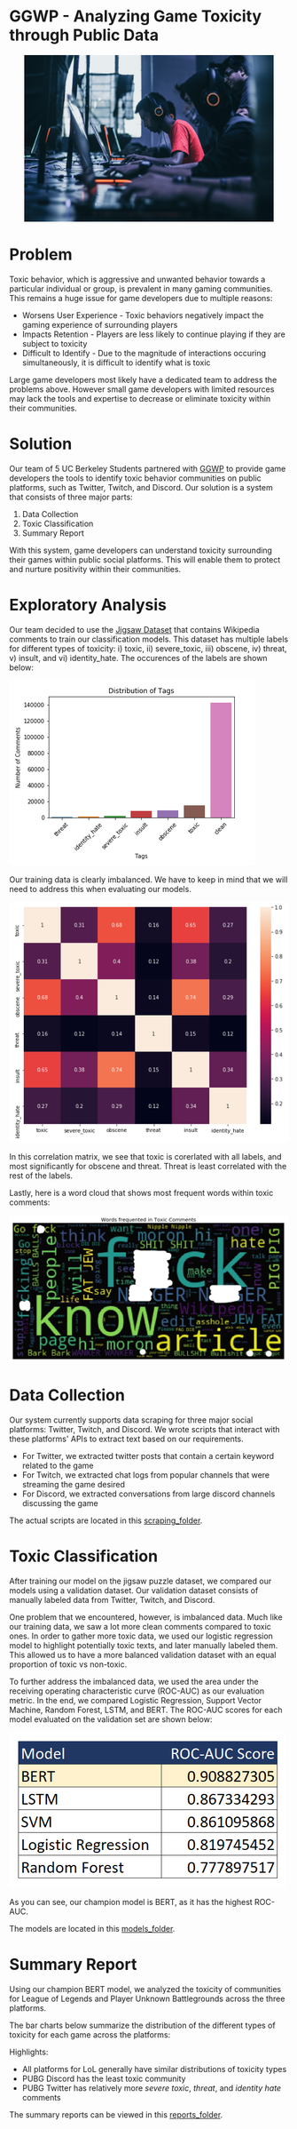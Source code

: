 # GGWP - Analyzing Game Toxicity through Public Data
<p align="center">
    <img src = "./images/gamer.jpg" height=300>
</p>


# Problem

Toxic behavior, which is aggressive and unwanted behavior towards a particular individual or group, is prevalent in many gaming communities. This remains a huge issue for game developers due to multiple reasons:
* Worsens User Experience - Toxic behaviors negatively impact the gaming experience of surrounding players
* Impacts Retention - Players are less likely to continue playing if they are subject to toxicity
* Difficult to Identify - Due to the magnitude of interactions occuring simultaneously, it is difficult to identify what is toxic

Large game developers most likely have a dedicated team to address the problems above. However small game developers with limited resources may lack the tools and expertise to decrease or eliminate toxicity within their communities.

# Solution

Our team of 5 UC Berkeley Students partnered with [GGWP](https://www.ggwp.com/) to provide game developers the tools to identify toxic behavior communities on public platforms, such as Twitter, Twitch, and Discord. Our solution is a system that consists of three major parts:
1. Data Collection
2. Toxic Classification
3. Summary Report

With this system, game developers can understand toxicity surrounding their games within public social platforms. This will enable them to protect and nurture positivity within their communities. 

# Exploratory Analysis

Our team decided to use the [Jigsaw Dataset](https://www.kaggle.com/c/jigsaw-toxic-comment-classification-challenge/data) that contains Wikipedia comments to train our classification models. This dataset has multiple labels for different types of toxicity: i) toxic, ii) severe_toxic, iii) obscene, iv) threat, v) insult, and vi) identity_hate. The occurences of the labels are shown below:

![label_distribution](./images/label_distribution.PNG)

Our training data is clearly imbalanced. We have to keep in mind that we will need to address this when evaluating our models.

![label_correlation](./images/label_correlation.PNG)

In this correlation matrix, we see that toxic is corerlated with all labels, and most significantly for obscene and threat. Threat is least correlated with the rest of the labels.

Lastly, here is a word cloud that shows most frequent words within toxic comments:

![word_cloud](./images/word_cloud.jpg)

# Data Collection

Our system currently supports data scraping for three major social platforms: Twitter, Twitch, and Discord. We wrote scripts that interact with these platforms' APIs to extract text based on our requirements. 

* For Twitter, we extracted twitter posts that contain a certain keyword related to the game
* For Twitch, we extracted chat logs from popular channels that were streaming the game desired
* For Discord, we extracted conversations from large discord channels discussing the game

The actual scripts are located in this [scraping_folder](https://github.com/pl2599/GGWP-Toxic-Behavior/tree/main/scraping).

# Toxic Classification

After training our model on the jigsaw puzzle dataset, we compared our models using a validation dataset. Our validation dataset consists of manually labeled data from Twitter, Twitch, and Discord. 

One problem that we encountered, however, is imbalanced data. Much like our training data, we saw a lot more clean comments compared to toxic ones. In order to gather more toxic data, we used our logistic regression model to highlight potentially toxic texts, and later manually labeled them. This allowed us to have a more balanced validation dataset with an equal proportion of toxic vs non-toxic.

To further address the imbalanced data, we used the area under the receiving operating characteristic curve (ROC-AUC) as our evaluation metric. In the end, we compared Logistic Regression, Support Vector Machine, Random Forest, LSTM, and BERT. The ROC-AUC scores for each model evaluated on the validation set are shown below:

![model_results](./images/models.PNG)

As you can see, our champion model is BERT, as it has the highest ROC-AUC. 

The models are located in this [models_folder](https://github.com/pl2599/GGWP-Toxic-Behavior/tree/main/models).

# Summary Report

Using our champion BERT model, we analyzed the toxicity of communities for League of Legends and Player Unknown Battlegrounds across the three platforms. 

The bar charts below summarize the distribution of the different types of toxicity for each game across the platforms:

Highlights:
* All platforms for LoL generally have similar distributions of toxicity types
* PUBG Discord has the least toxic community
* PUBG Twitter has relatively more _severe toxic_, _threat_, and _identity hate_ comments

The summary reports can be viewed in this [reports_folder](https://github.com/pl2599/GGWP-Toxic-Behavior/tree/main/reports).